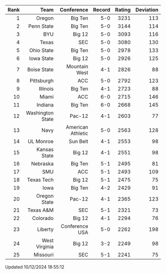 | Rank  | Team                 | Conference           | Record   | Rating | Deviation |
| ---:  | ---:                 | ---:                 | ---:     | ---:   | ---:      |
| 1     | Oregon               | Big Ten              | 5-0      | 3231   | 113       |
| 2     | Penn State           | Big Ten              | 5-0      | 3144   | 114       |
| 3     | BYU                  | Big 12               | 5-0      | 3093   | 116       |
| 4     | Texas                | SEC                  | 5-0      | 3080   | 130       |
| 5     | Ohio State           | Big Ten              | 5-0      | 2978   | 133       |
| 6     | Iowa State           | Big 12               | 5-0      | 2926   | 125       |
| 7     | Boise State          | Mountain West        | 4-1      | 2826   | 88        |
| 8     | Pittsburgh           | ACC                  | 5-0      | 2792   | 123       |
| 9     | Illinois             | Big Ten              | 4-1      | 2723   | 88        |
| 10    | Miami                | ACC                  | 6-0      | 2715   | 146       |
| 11    | Indiana              | Big Ten              | 6-0      | 2668   | 145       |
| 12    | Washington State     | Pac-12               | 4-1      | 2603   | 77        |
| 13    | Navy                 | American Athletic    | 5-0      | 2563   | 128       |
| 14    | UL Monroe            | Sun Belt             | 4-1      | 2553   | 98        |
| 15    | Kansas State         | Big 12               | 4-1      | 2551   | 98        |
| 16    | Nebraska             | Big Ten              | 5-1      | 2495   | 81        |
| 17    | SMU                  | ACC                  | 5-1      | 2493   | 109       |
| 18    | Texas Tech           | Big 12               | 5-1      | 2475   | 75        |
| 19    | Iowa                 | Big Ten              | 4-2      | 2429   | 91        |
| 20    | Oregon State         | Pac-12               | 4-1      | 2365   | 123       |
| 21    | Texas A&M            | SEC                  | 5-1      | 2321   | 73        |
| 22    | Colorado             | Big 12               | 4-1      | 2294   | 76        |
| 23    | Liberty              | Conference USA       | 5-0      | 2262   | 198       |
| 24    | West Virginia        | Big 12               | 3-2      | 2249   | 98        |
| 25    | Missouri             | SEC                  | 5-1      | 2241   | 75        |

Updated 10/12/2024 18:55:12
